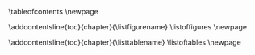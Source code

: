 <!--\pagenumbering{gobble}-->

\tableofcontents
\newpage


\addcontentsline{toc}{chapter}{\listfigurename}
\listoffigures
\newpage

\addcontentsline{toc}{chapter}{\listtablename}
\listoftables
\newpage

